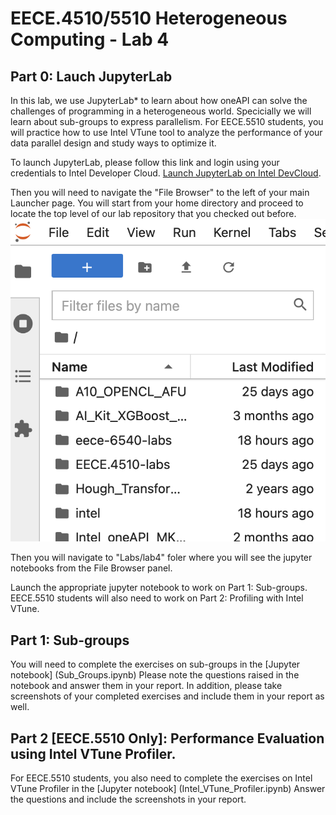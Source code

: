 # EECE.4510/5510 Heterogeneous Computing - Lab 4

## Part 0: Lauch JupyterLab


In this lab, we use JupyterLab* to learn about how oneAPI can solve the challenges of programming in a heterogeneous world. Specicially we will learn about sub-groups to express parallelism. For EECE.5510 students, you will practice how to use Intel VTune tool to analyze the performance of your data parallel design and study ways to optimize it.

To launch JupyterLab, please follow this link and login using your credentials to Intel Developer Cloud.
[Launch JupyterLab on Intel DevCloud](https://jupyter.oneapi.devcloud.intel.com/hub/login?next=/lab/tree/Welcome.ipynb?reset).

Then you will need to navigate the "File Browser" to the left of your main Launcher page. You will start from your home directory and proceed to locate the top level of our lab repository that you checked out before. 
![File Browser Panel](FileBrowser-JupyterLab.png)

Then you will navigate to "Labs/lab4" foler where you will see the jupyter notebooks from the File Browser panel.

Launch the appropriate jupyter notebook to work on Part 1: Sub-groups. EECE.5510 students will also need to work on Part 2: Profiling with Intel VTune.

## Part 1: Sub-groups

You will need to complete the exercises on sub-groups in the [Jupyter notebook] (Sub_Groups.ipynb) Please note the questions raised in the notebook and answer them in your report. In addition, please take screenshots of your completed exercises and include them in your report as well.

## Part 2 [EECE.5510 Only]: Performance Evaluation using Intel VTune Profiler.

For EECE.5510 students, you also need to complete the exercises on Intel VTune Profiler in the [Jupyter notebook] (Intel_VTune_Profiler.ipynb) Answer the questions and include the screenshots in your report.



